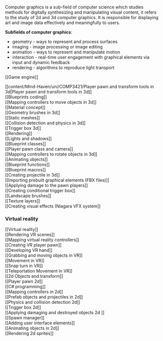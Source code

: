 Computer graphics is a sub-field of computer science which studies methods for digitally synthesizing and manipulating visual content, it refers to the study of 2d and 3d computer graphics. It is responsible for displaying art and image data effectively and meaningfully to users.

**Subfields of computer graphics**:
- geometry - ways to represent and process surfaces
- imaging  - image processing or image editing
- animation - ways to represent and manipulate motion
- interaction - real-time user engagement with graphical elements via input and dynamic feedback
- rendering - algorithms to reproduce light transport

[[Game engine]]

[[content/Mind-Haven/uni/COMP3421/Player pawn and  transform tools in 3d|Player pawn and transform tools in 3d]] <br>
[[Blueprints coding]]<br>
[[Mapping controllers to move objects in 3d]]<br>
[[Material concept]]<br>
[[Geometry brushes in 3d]]<br>
[[Static meshes]]<br>
[[Collision detection and physics in 3d]]<br>
[[Trigger box 3d]]<br>
[[Rendering]]<br>
[[Lights and shadows]]<br>
[[Blueprint classes]]<br>
[[Player pawn class and camera]]<br>
[[Mapping controllers to rotate objects in 3d]]<br>
[[Animating objects]]<br>
[[Blueprint functions]]<br>
[[Blueprint macros]]<br>
[[Creating projectile in 3d]]<br>
[[Importing prebuilt graphical elements (FBX files)]]<br>
[[Applying damage to the pawn players]]<br>
[[Creating conditional trigger box]]<br>
[[Landscape brushes]]<br>
[[Texture layers]]<br>
[[Creating visual effects (Niagara VFX system]]<br>

### Virtual reality<br>
[[Virtual reality]]<br>
[[Rendering VR scenes]]<br>
[[Mapping virtual reality controllers]]<br>
[[Creating VR player pawn]]<br>
[[Developing VR hand]]<br>
[[Grabbing and moving objects in VR]]<br>
[[Movement in VR]]<br>
[[Snap turn in VR]]<br>
[[Teleportation Movement in VR]]<br>
[[2d Objects and transform]]<br>
[[Player pawn 2d]]<br>
[[C# programming]]<br>
[[Mapping controllers in 2d]]<br>
[[Prefab objects and projectiles in 2d]]<br>
[[Physics and collision detection 2d]]<br>
[[Trigger box 2d]]<br>
[[Applying damaging and destroyed objects 2d ]]<br>
[[Spawn manager]]<br>
[[Adding user interface elements]]<br>
[[Animating objects in 2d]]<br>
[[Rendering 2d sprites]]<br>

